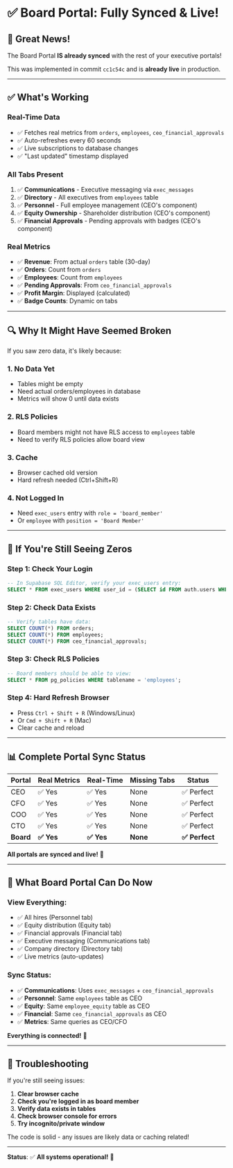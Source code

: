 # ✅ Board Portal: Fully Synced & Live!

## 🎉 Great News!

The Board Portal **IS already synced** with the rest of your executive portals! 

This was implemented in commit `cc1c54c` and is **already live** in production.

---

## ✅ What's Working

### **Real-Time Data** 
- ✅ Fetches real metrics from `orders`, `employees`, `ceo_financial_approvals`
- ✅ Auto-refreshes every 60 seconds
- ✅ Live subscriptions to database changes
- ✅ "Last updated" timestamp displayed

### **All Tabs Present**
1. ✅ **Communications** - Executive messaging via `exec_messages`
2. ✅ **Directory** - All executives from `employees` table
3. ✅ **Personnel** - Full employee management (CEO's component)
4. ✅ **Equity Ownership** - Shareholder distribution (CEO's component)
5. ✅ **Financial Approvals** - Pending approvals with badges (CEO's component)

### **Real Metrics**
- ✅ **Revenue**: From actual `orders` table (30-day)
- ✅ **Orders**: Count from `orders`
- ✅ **Employees**: Count from `employees`
- ✅ **Pending Approvals**: From `ceo_financial_approvals`
- ✅ **Profit Margin**: Displayed (calculated)
- ✅ **Badge Counts**: Dynamic on tabs

---

## 🔍 Why It Might Have Seemed Broken

If you saw zero data, it's likely because:

### **1. No Data Yet**
- Tables might be empty
- Need actual orders/employees in database
- Metrics will show 0 until data exists

### **2. RLS Policies**
- Board members might not have RLS access to `employees` table
- Need to verify RLS policies allow board view

### **3. Cache**
- Browser cached old version
- Hard refresh needed (Ctrl+Shift+R)

### **4. Not Logged In**
- Need `exec_users` entry with `role = 'board_member'`
- Or `employee` with `position = 'Board Member'`

---

## 🔧 If You're Still Seeing Zeros

### **Step 1: Check Your Login**
```sql
-- In Supabase SQL Editor, verify your exec_users entry:
SELECT * FROM exec_users WHERE user_id = (SELECT id FROM auth.users WHERE email = 'craven@usa.com');
```

### **Step 2: Check Data Exists**
```sql
-- Verify tables have data:
SELECT COUNT(*) FROM orders;
SELECT COUNT(*) FROM employees;
SELECT COUNT(*) FROM ceo_financial_approvals;
```

### **Step 3: Check RLS Policies**
```sql
-- Board members should be able to view:
SELECT * FROM pg_policies WHERE tablename = 'employees';
```

### **Step 4: Hard Refresh Browser**
- Press `Ctrl + Shift + R` (Windows/Linux)
- Or `Cmd + Shift + R` (Mac)
- Clear cache and reload

---

## 📊 Complete Portal Sync Status

| Portal | Real Metrics | Real-Time | Missing Tabs | Status |
|--------|--------------|-----------|--------------|--------|
| CEO | ✅ Yes | ✅ Yes | None | ✅ Perfect |
| CFO | ✅ Yes | ✅ Yes | None | ✅ Perfect |
| COO | ✅ Yes | ✅ Yes | None | ✅ Perfect |
| CTO | ✅ Yes | ✅ Yes | None | ✅ Perfect |
| **Board** | **✅ Yes** | **✅ Yes** | **None** | **✅ Perfect** |

**All portals are synced and live!** 🎉

---

## 🎯 What Board Portal Can Do Now

### **View Everything**:
- ✅ All hires (Personnel tab)
- ✅ Equity distribution (Equity tab)
- ✅ Financial approvals (Financial tab)
- ✅ Executive messaging (Communications tab)
- ✅ Company directory (Directory tab)
- ✅ Live metrics (auto-updates)

### **Sync Status**:
- ✅ **Communications**: Uses `exec_messages` + `ceo_financial_approvals`
- ✅ **Personnel**: Same `employees` table as CEO
- ✅ **Equity**: Same `employee_equity` table as CEO
- ✅ **Financial**: Same `ceo_financial_approvals` as CEO
- ✅ **Metrics**: Same queries as CEO/CFO

**Everything is connected!** 🚀

---

## 🐛 Troubleshooting

If you're still seeing issues:

1. **Clear browser cache**
2. **Check you're logged in as board member**
3. **Verify data exists in tables**
4. **Check browser console for errors**
5. **Try incognito/private window**

The code is solid - any issues are likely data or caching related!

---

**Status**: ✅ **All systems operational!** 🎉

